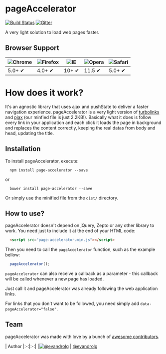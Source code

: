 # pageAccelerator
[![Build
Status](https://travis-ci.org/Easyfood/pageAccelerator.svg?branch=master)](https://travis-ci.org/Easyfood/pageAccelerator)
[![Gitter](https://badges.gitter.im/Join%20Chat.svg)](https://gitter.im/evandrolg/pageAccelerator?utm_source=badge&utm_medium=badge&utm_campaign=pr-badge&utm_content=badge)

A very light solution to load web pages faster.

## Browser Support
![Chrome](https://raw.github.com/alrra/browser-logos/master/chrome/chrome_48x48.png) | ![Firefox](https://raw.github.com/alrra/browser-logos/master/firefox/firefox_48x48.png) | ![IE](https://raw.github.com/alrra/browser-logos/master/internet-explorer/internet-explorer_48x48.png) | ![Opera](https://raw.github.com/alrra/browser-logos/master/opera/opera_48x48.png) | ![Safari](https://raw.github.com/alrra/browser-logos/master/safari/safari_48x48.png)
--- | --- | --- | --- | --- |
5.0+ ✔ | 4.0+ ✔ | 10+ ✔ | 11.5 ✔ | 5.0+ ✔ |

# How does it work?
It's an agnostic library that uses ajax and pushState to deliver a faster navigation experience. pageAccelerator is a very light version of [turbolinks](https://github.com/turbolinks/turbolinks) and [pjax](https://github.com/defunkt/jquery-pjax) (our minfied file is just 2.2KB!). Basically what it does is follow every link in your application and each click it loads the page in background and replaces the content correctly, keeping the real datas from body and head, updating the title.

## Installation
To install pageAccelerator, execute:

```shell
  npm install page-accelerator --save
```

or

```shell
  bower install page-accelerator --save
```

Or simply use the minified file from the `dist/` directory.

## How to use?
pageAccelerator doesn't depend on jQuery, Zepto or any other library to work. You need just to include it at the end of your HTML code:

```html
  <script src="page-accelerator.min.js"></script>
```

Then you need to call the `pageAccelerator` function, such as the example bellow:

```js
  pageAccelerator();
```

`pageAccelerator` can also receive a callback as a parameter - this callback will be called whenever a new page has loaded.

Just call it and pageAccelerator was already following the web application links.

For links that you don't want to be followed, you need simply add `data-pageAccelerator="false"`.

## Team
pageAccelerator was made with love by a bunch of [awesome contributors](https://github.com/EasyFood/pageAccelerator/graphs/contributors).

| Author
|:-:|:-:|
|[![@evandrolg](https://avatars3.githubusercontent.com/u/444054?v=3&amp;s=96)](https://github.com/evandrolg)
| [@evandrolg](https://github.com/evandrolg)


